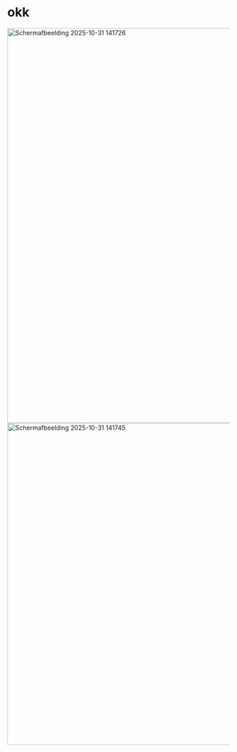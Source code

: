 # okk

<img width="2031" height="894" alt="Schermafbeelding 2025-10-31 141726" src="https://github.com/user-attachments/assets/43eceb3f-d864-4ace-9288-57d38b0b4665" />


<img width="2031" height="729" alt="Schermafbeelding 2025-10-31 141745" src="https://github.com/user-attachments/assets/a289c51a-415c-4551-9bbb-475404674291" />
